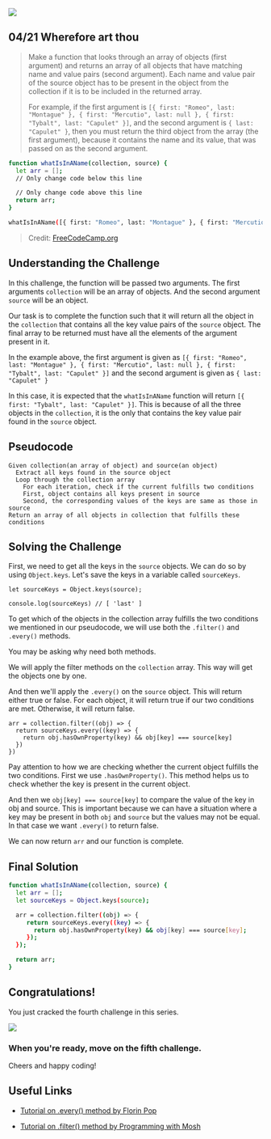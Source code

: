 ![](https://img.shields.io/badge/Coding-Challenges-darkgreen)

## 04/21 Wherefore art thou

>Make a function that looks through an array of objects (first argument) and returns an array of all objects that have matching name and value pairs (second argument). Each name and value pair of the source object has to be present in the object from the collection if it is to be included in the returned array.
>
>For example, if the first argument is `[{ first: "Romeo", last: "Montague" }, { first: "Mercutio", last: null }, { first: "Tybalt", last: "Capulet" }]`, and the second argument is `{ last: "Capulet" }`, then you must return the third object from the array (the first argument), because it contains the name and its value, that was passed on as the second argument.

```bash
function whatIsInAName(collection, source) {
  let arr = [];
  // Only change code below this line

  // Only change code above this line
  return arr;
}

whatIsInAName([{ first: "Romeo", last: "Montague" }, { first: "Mercutio", last: null }, { first: "Tybalt", last: "Capulet" }], { last: "Capulet" });
```
> Credit: [FreeCodeCamp.org](https://www.freecodecamp.org/learn/javascript-algorithms-and-data-structures/intermediate-algorithm-scripting/wherefore-art-thou)


## Understanding the Challenge

In this challenge, the function will be passed two arguments. The first arguments `collection` will be an array of objects.
And the second argument `source` will be an object.

Our task is to complete the function such that it will return all the object in the `collection` that contains 
all the key value pairs of the `source` object. The final array to be returned must have all the elements of the
 argument present in it.
 
In the example above, the first argument is given as `[{ first: "Romeo", last: "Montague" }, { first: "Mercutio", last: null }, { first: "Tybalt", last: "Capulet" }]` and
 the second argument is given as `{ last: "Capulet" }`
 
In this case, it is expected that the `whatIsInAName` function will return `[{ first: "Tybalt", last: "Capulet" }]`. This is because of all the three objects in the `collection`, 
it is the only that contains the key value pair found in the `source` object.

## Pseudocode

```
Given collection(an array of object) and source(an object)
  Extract all keys found in the source object
  Loop through the collection array
    For each iteration, check if the current fulfills two conditions
    First, object contains all keys present in source
    Second, the corresponding values of the keys are same as those in source
Return an array of all objects in collection that fulfills these conditions
```

## Solving the Challenge

First, we need to get all the keys in the `source` objects. We can do so by using `Object.keys`. 
Let's save the keys in a variable called `sourceKeys`.

```
let sourceKeys = Object.keys(source);

console.log(sourceKeys) // [ 'last' ]
```

To get which of the objects in the collection array fulfills the two conditions we mentioned in our
 pseudocode, we will use both the `.filter()` and `.every()` methods.

You may be asking why need both methods. 

We will apply the filter methods on the `collection` array. This way will get the objects one by one.

And then we'll apply the `.every()` on the `source` object. This will return either true or false. For each
 object, it will return true if our two conditions are met. Otherwise, it will return false.
 
```
arr = collection.filter((obj) => {
  return sourceKeys.every((key) => {
    return obj.hasOwnProperty(key) && obj[key] === source[key]
  })
}) 
```

Pay attention to how we are checking whether the current object fulfills the two conditions.
First we use `.hasOwnProperty()`. This method helps us to check whether the key is present in the 
current object. 

And then we `obj[key] === source[key]` to compare the value of the key in obj and source. This is important
 because we can have a situation where a key may be present in both `obj` and `source` but the values may not be equal.
 In that case we want `.every()` to return false.
 
We can now return `arr` and our function is complete.

## Final Solution

```bash
function whatIsInAName(collection, source) {
  let arr = [];
  let sourceKeys = Object.keys(source);

  arr = collection.filter((obj) => {
     return sourceKeys.every((key) => {
       return obj.hasOwnProperty(key) && obj[key] === source[key];
     });
  });

  return arr;
}
```
## Congratulations!
You just cracked the fourth challenge in this series.

![](https://camo.githubusercontent.com/749155b89333c6d89386f5c98dd110e234a00f2aa1e864a5b3fecaf089aedb27/68747470733a2f2f6d656469612e67697068792e636f6d2f6d656469612f336f36664a31424d375232454252446e784b2f67697068792e676966)

### When you're ready, move on the fifth challenge. 

Cheers and happy coding!


## Useful Links
- [Tutorial on .every() method by Florin Pop](https://www.youtube.com/watch?v=d9WGXz-DLT8)

- [Tutorial on .filter() method by Programming with Mosh](https://www.youtube.com/watch?v=4_iT6EGkQfk)
